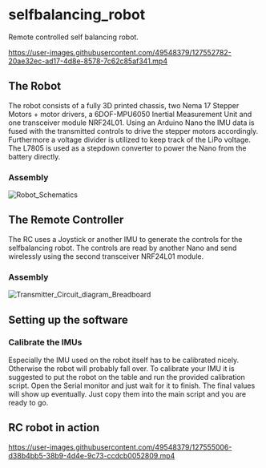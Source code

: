 # selfbalancing_robot
Remote controlled self balancing robot. 

https://user-images.githubusercontent.com/49548379/127552782-20ae32ec-ad17-4d8e-8578-7c62c85af341.mp4



## The Robot

The robot consists of a fully 3D printed chassis, two Nema 17 Stepper Motors + motor drivers, a 6DOF-MPU6050 Inertial Measurement Unit and one transceiver module NRF24L01.  Using an Arduino Nano the IMU data is fused with the transmitted controls to drive the stepper motors accordingly. Furthermore a voltage divider is utilized to keep track of the LiPo voltage. The L7805 is used as a stepdown converter to power the Nano from the battery directly.

### Assembly
![Robot_Schematics](https://user-images.githubusercontent.com/49548379/127550855-91db80ca-45e1-4865-a9db-fde33bf21caf.png)





## The Remote Controller

The RC uses a Joystick or another IMU to generate the controls for the selfbalancing robot. The controls are read by another Nano and send wirelessly using the second transceiver NRF24L01 module. 

### Assembly
![Transmitter_Circuit_diagram_Breadboard](https://user-images.githubusercontent.com/49548379/127552187-b2c73d63-f425-48ed-bd1f-ad29a4e3b3fb.png)




## Setting up the software
### Calibrate the IMUs
Especially the IMU used on the robot itself has to be calibrated nicely. Otherwise the robot will probably fall over. To calibrate your IMU it is suggested to put the robot on the table and run the provided calibration script. Open the Serial monitor and just wait for it to finish. The final values will show up eventually. Just copy them into the main script and you are ready to go. 

## RC robot in action


https://user-images.githubusercontent.com/49548379/127555006-d38b4bb5-38b9-4d4e-9c73-ccdcb0052809.mp4

